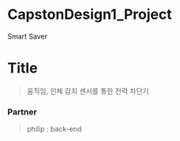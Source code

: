 # CapstonDesign1_Project
Smart Saver

# Title
> 움직임, 인체 감지 센서를 통한 전력 차단기

### Partner
> philip : back-end
